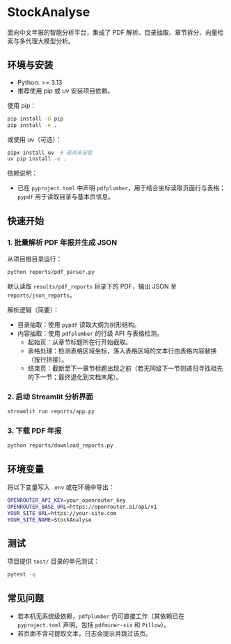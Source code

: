 # StockAnalyse

面向中文年报的智能分析平台，集成了 PDF 解析、目录抽取、章节拆分、向量检索与多代理大模型分析。

## 环境与安装

- Python: >= 3.13
- 推荐使用 pip 或 uv 安装项目依赖。

使用 pip：
```bash
pip install -U pip
pip install -e .
```

或使用 uv（可选）：
```bash
pipx install uv  # 若尚未安装
uv pip install -e .
```

依赖说明：
- 已在 `pyproject.toml` 中声明 `pdfplumber`，用于结合坐标读取页面行与表格；`pypdf` 用于读取目录与基本页信息。

## 快速开始

### 1. 批量解析 PDF 年报并生成 JSON
从项目根目录运行：
```bash
python reports/pdf_parser.py
```
默认读取 `results/pdf_reports` 目录下的 PDF，输出 JSON 至 `reports/json_reports`。

解析逻辑（简要）：
- 目录抽取：使用 `pypdf` 读取大纲为树形结构。
- 内容抽取：使用 `pdfplumber` 的行级 API 与表格检测。
  - 起始页：从章节标题所在行开始截取。
  - 表格处理：检测表格区域坐标，落入表格区域的文本行由表格内容替换（按行拼接）。
  - 结束页：截断至下一章节标题出现之前（若无同级下一节则递归寻找祖先的下一节；最终退化到文档末尾）。

### 2. 启动 Streamlit 分析界面
```bash
streamlit run reports/app.py
```

### 3. 下载 PDF 年报
```bash
python reports/download_reports.py
```

## 环境变量
将以下变量写入 `.env` 或在环境中导出：
```bash
OPENROUTER_API_KEY=your_openrouter_key
OPENROUTER_BASE_URL=https://openrouter.ai/api/v1
YOUR_SITE_URL=https://your-site.com
YOUR_SITE_NAME=StockAnalyse
```

## 测试
项目提供 `test/` 目录的单元测试：
```bash
pytest -q
```

## 常见问题
- 若本机无系统级依赖，`pdfplumber` 仍可直接工作（其依赖已在 `pyproject.toml` 声明，包括 `pdfminer-six` 和 `Pillow`）。
- 若页面不含可提取文本，日志会提示并跳过该页。



